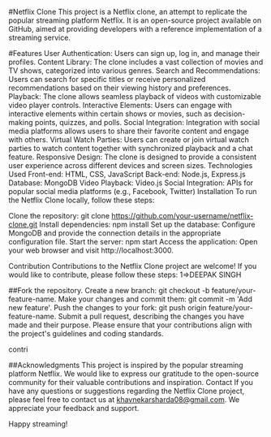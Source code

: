 #Netflix Clone
This project is a Netflix clone, an attempt to replicate the popular streaming platform Netflix. It is an open-source project available on GitHub, aimed at providing developers with a reference implementation of a streaming service.

#Features
User Authentication: Users can sign up, log in, and manage their profiles.
Content Library: The clone includes a vast collection of movies and TV shows, categorized into various genres.
Search and Recommendations: Users can search for specific titles or receive personalized recommendations based on their viewing history and preferences.
Playback: The clone allows seamless playback of videos with customizable video player controls.
Interactive Elements: Users can engage with interactive elements within certain shows or movies, such as decision-making points, quizzes, and polls.
Social Integration: Integration with social media platforms allows users to share their favorite content and engage with others.
Virtual Watch Parties: Users can create or join virtual watch parties to watch content together with synchronized playback and a chat feature.
Responsive Design: The clone is designed to provide a consistent user experience across different devices and screen sizes.
Technologies Used
Front-end: HTML, CSS, JavaScript
Back-end: Node.js, Express.js
Database: MongoDB
Video Playback: Video.js
Social Integration: APIs for popular social media platforms (e.g., Facebook, Twitter)
Installation
To run the Netflix Clone locally, follow these steps:

Clone the repository: git clone https://github.com/your-username/netflix-clone.git
Install dependencies: npm install
Set up the database: Configure MongoDB and provide the connection details in the appropriate configuration file.
Start the server: npm start
Access the application: Open your web browser and visit http://localhost:3000.


Contribution
Contributions to the Netflix Clone project are welcome! If you would like to contribute, please follow these steps:
1=>DEEPAK SINGH

##Fork the repository.
Create a new branch: git checkout -b feature/your-feature-name.
Make your changes and commit them: git commit -m 'Add new feature'.
Push the changes to your fork: git push origin feature/your-feature-name.
Submit a pull request, describing the changes you have made and their purpose.
Please ensure that your contributions align with the project's guidelines and coding standards.

contri


##Acknowledgments
This project is inspired by the popular streaming platform Netflix.
We would like to express our gratitude to the open-source community for their valuable contributions and inspiration.
Contact
If you have any questions or suggestions regarding the Netflix Clone project, please feel free to contact us at khavnekarsharda08@gmail.com. We appreciate your feedback and support.

Happy streaming!
